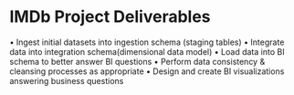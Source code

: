 # IMDb Project Deliverables

•  Ingest initial datasets into ingestion schema (staging tables)
•  Integrate data into integration schema(dimensional data model)
•  Load data into BI schema to better answer BI questions
•  Perform data consistency & cleansing processes as appropriate
•  Design and create BI visualizations answering business questions
